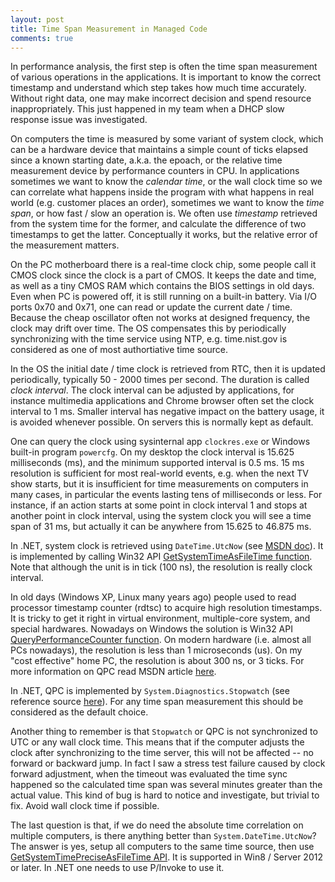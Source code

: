 ```yaml
---
layout: post
title: Time Span Measurement in Managed Code
comments: true
---
```


In performance analysis, the first step is often the time span measurement of various operations in the applications.
It is important to know the correct timestamp and understand which step takes how much time accurately.  Without right
data, one may make incorrect decision and spend resource inappropriately.  This just happened in my team when a DHCP
slow response issue was investigated.

On computers the time is measured by some variant of system clock, which can be a hardware device that maintains a
simple count of ticks elapsed since a known starting date, a.k.a. the epoach, or the relative time measurement device by
performance counters in CPU.  In applications sometimes we want to know the *calendar time*, or the wall clock time so
we can correlate what happens inside the program with what happens in real world (e.g. customer places an order),
sometimes we want to know the *time span*, or how fast / slow an operation is.  We often use *timestamp* retrieved from
the system time for the former, and calculate the difference of two timestamps to get the latter.  Conceptually it
works, but the relative error of the measurement matters.

On the PC motherboard there is a real-time clock chip, some people call it CMOS clock since the clock is a part of CMOS.
It keeps the date and time, as well as a tiny CMOS RAM which contains the BIOS settings in old days. Even when PC is
powered off, it is still running on a built-in battery.  Via I/O ports 0x70 and 0x71, one can read or update the current
date / time.  Because the cheap oscillator often not works at designed frequency, the clock may drift over time.  The OS
compensates this by periodically synchronizing with the time service using NTP, e.g. time.nist.gov is considered as one
of most authortiative time source.

In the OS the initial date / time clock is retrieved from RTC, then it is updated periodically, typically 50 - 2000
times per second.  The duration is called *clock interval*.  The clock interval can be adjusted by applications, for
instance multimedia applications and Chrome browser often set the clock interval to 1 ms.  Smaller interval has negative
impact on the battery usage, it is avoided whenever possible.  On servers this is normally kept as default.

One can query the clock using sysinternal app `clockres.exe` or Windows built-in program `powercfg`.  On my desktop the
clock interval is 15.625 milliseconds (ms), and the minimum supported interval is 0.5 ms.  15 ms resolution is
sufficient for most real-world events, e.g. when the next TV show starts, but it is insufficient for time measurements
on computers in many cases, in particular the events lasting tens of milliseconds or less.  For instance, if an action
starts at some point in clock interval 1 and stops at another point in clock interval, using the system clock you will
see a time span of 31 ms, but actually it can be anywhere from 15.625 to 46.875 ms.

In .NET, system clock is retrieved using `DateTime.UtcNow` (see [MSDN
doc](https://msdn.microsoft.com/en-us/library/system.datetime.utcnow%28v=vs.110%29.aspx?f=255&MSPPError=-2147217396)).
It is implemented by calling Win32 API [GetSystemTimeAsFileTime
function](https://msdn.microsoft.com/en-us/library/windows/desktop/ms724397(v=vs.85).aspx).  Note that although the unit
is in tick (100 ns), the resolution is really clock interval.

In old days (Windows XP, Linux many years ago) people used to read processor timestamp counter (rdtsc) to acquire high
resolution timestamps.  It is tricky to get it right in virtual environment, multiple-core system, and special
hardwares.  Nowadays on Windows the solution is Win32 API [QueryPerformanceCounter
function](https://msdn.microsoft.com/en-us/library/windows/desktop/ms644904(v=vs.85).aspx).  On modern hardware (i.e.
almost all PCs nowadays), the resolution is less than 1 microseconds (us).  On my "cost effective" home PC, the
resolution is about 300 ns, or 3 ticks.  For more information on QPC read MSDN article
[here](https://msdn.microsoft.com/en-us/library/windows/desktop/dn553408%28v=vs.85%29.aspx?f=255&MSPPError=-2147217396).

In .NET, QPC is implemented by `System.Diagnostics.Stopwatch` (see reference source
[here](http://referencesource.microsoft.com/#System/services/monitoring/system/diagnosticts/Stopwatch.cs,69c6c3137e12dab4)).
For any time span measurement this should be considered as the default choice.

Another thing to remember is that `Stopwatch` or QPC is not synchronized to UTC or any wall clock time.  This means that
if the computer adjusts the clock after synchronizing to the time server, this will not be affected -- no forward or
backward jump.  In fact I saw a stress test failure caused by clock forward adjustment, when the timeout was evaluated
the time sync happened so the calculated time span was several minutes greater than the actual value.  This kind of bug
is hard to notice and investigate, but trivial to fix.  Avoid wall clock time if possible.

The last question is that, if we do need the absolute time correlation on multiple computers, is there anything better
than `System.DateTime.UtcNow`?  The answer is yes, setup all computers to the same time source, then use
[GetSystemTimePreciseAsFileTime
API](https://msdn.microsoft.com/en-us/library/windows/desktop/hh706895%28v=vs.85%29.aspx?f=255&MSPPError=-2147217396).
It is supported in Win8 / Server 2012 or later.  In .NET one needs to use P/Invoke to use it.
